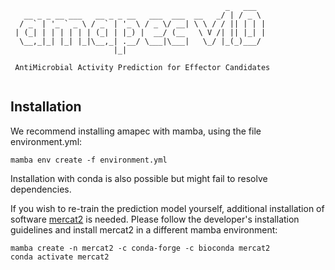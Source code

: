 
```
                                                _   ___  
   __ _ _ __ ___   __ _ _ __   ___  ___  __   _/ | / _ \ 
  / _` | '_ ` _ \ / _` | '_ \ / _ \/ __| \ \ / / || | | |
 | (_| | | | | | | (_| | |_) |  __/ (__   \ V /| || |_| |
  \__,_|_| |_| |_|\__,_| .__/ \___|\___|   \_/ |_(_)___/ 
                       |_|                               
                      
 AntiMicrobial Activity Prediction for Effector Candidates
   
```

## Installation

We recommend installing amapec with mamba, using the file environment.yml:
```
mamba env create -f environment.yml
```
Installation with conda is also possible but might fail to resolve dependencies.

If you wish to re-train the prediction model yourself, additional installation of software [mercat2](https://github.com/raw-lab/mercat2) is needed.
Please follow the developer's installation guidelines and install mercat2 in a different mamba environment:
```
mamba create -n mercat2 -c conda-forge -c bioconda mercat2
conda activate mercat2
```
